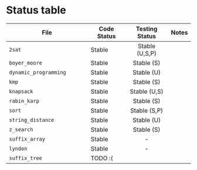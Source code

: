# Status table

| File                        | Code Status  | Testing Status | Notes |
|-----------------------------|--------------|:--------------:|-------|
|`2sat                       `| Stable       | Stable (U,S,P) | |
|`boyer_moore                `| Stable       | Stable (S)     | |
|`dynamic_programming        `| Stable       | Stable (U)     | |
|`kmp                        `| Stable       | Stable (S)     | |
|`knapsack                   `| Stable       | Stable (U,S)   | |
|`rabin_karp                 `| Stable       | Stable (S)     | |
|`sort                       `| Stable       | Stable (S,P)   | |
|`string_distance            `| Stable       | Stable (U)     | |
|`z_search                   `| Stable       | Stable (S)     | |
|`suffix_array               `| Stable       | -              | |
|`lyndon                     `| Stable       | -              | |
|`suffix_tree                `| TODO :(      |                | |
